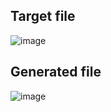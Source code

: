 ## Target file
![image](https://github.com/Pranay-Pandey/PlayCSS-solutions/assets/79053599/f6fc6c17-af73-44a3-9e21-4aaa20e51d8f)

## Generated file
![image](https://github.com/Pranay-Pandey/PlayCSS-solutions/assets/79053599/7987f695-27a5-4ee5-82f6-c79b1cd33d4f)
